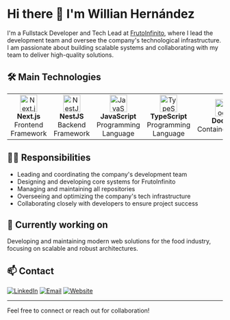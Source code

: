 # Hi there 👋 I'm Willian Hernández

I'm a Fullstack Developer and Tech Lead at [FrutoInfinito](https://github.com/Fruto-Infinito), where I lead the development team and oversee the company's technological infrastructure. I am passionate about building scalable systems and collaborating with my team to deliver high-quality solutions.

## 🛠️ Main Technologies

<table>
  <tr>
    <td align="center">
      <img src="https://cdn.jsdelivr.net/gh/devicons/devicon/icons/nextjs/nextjs-original.svg" width="40" alt="Next.js"/><br/>
      <b>Next.js</b><br/>
      Frontend Framework
    </td>
    <td align="center">
      <img src="https://nestjs.com/img/logo-small.svg" width="40" alt="NestJS"/><br/>
      <b>NestJS</b><br/>
      Backend Framework
    </td>
    <td align="center">
      <img src="https://cdn.jsdelivr.net/gh/devicons/devicon/icons/javascript/javascript-original.svg" width="40" alt="JavaScript"/><br/>
      <b>JavaScript</b><br/>
      Programming Language
    </td>
    <td align="center">
      <img src="https://cdn.jsdelivr.net/gh/devicons/devicon/icons/typescript/typescript-original.svg" width="40" alt="TypeScript"/><br/>
      <b>TypeScript</b><br/>
      Programming Language
    </td>
    <td align="center">
      <img src="https://cdn.jsdelivr.net/gh/devicons/devicon/icons/docker/docker-original.svg" width="40" alt="Docker"/><br/>
      <b>Docker</b><br/>
      Containerization
    </td>
    <td align="center">
      <img src="https://cdn.jsdelivr.net/gh/devicons/devicon/icons/github/github-original.svg" width="40" alt="GitHub Actions"/><br/>
      <b>GitHub Actions</b><br/>
      CI/CD
    </td>
    <td align="center">
      <img src="https://cdn.jsdelivr.net/gh/devicons/devicon/icons/postgresql/postgresql-original.svg" width="40" alt="PostgreSQL"/><br/>
      <b>PostgreSQL</b><br/>
      SQL Database
    </td>
  </tr>
</table>

## 👨‍💻 Responsibilities
- Leading and coordinating the company's development team
- Designing and developing core systems for FrutoInfinito
- Managing and maintaining all repositories
- Overseeing and optimizing the company's tech infrastructure
- Collaborating closely with developers to ensure project success

## 🌱 Currently working on
Developing and maintaining modern web solutions for the food industry, focusing on scalable and robust architectures.

## 📫 Contact

[![LinkedIn](https://img.shields.io/badge/LinkedIn-blue?logo=linkedin)](https://www.linkedin.com/in/willian-hernandez2603)
[![Email](https://img.shields.io/badge/Email-whernandez@frutoinfinito.com-blue?logo=gmail&logoColor=white)](mailto:whernandez@frutoinfinito.com)
[![Website](https://img.shields.io/badge/Website-www.frutoinfinito.com-blue?logo=google-chrome&logoColor=white)](https://www.frutoinfinito.com)

---
Feel free to connect or reach out for collaboration!

